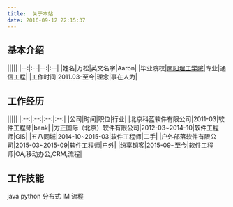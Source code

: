 ```yaml
---
title:  关于本站
date: 2016-09-12 22:15:37
---
```


## 基本介绍

|||||
    |--:|:--|--:|:--|
    |姓名|万松|英文名字|Aaron|
    |毕业院校|[南阳理工学院](http://www.nyist.net)|专业|通信工程|
    |工作时间|2011.03-至今|理念|事在人为|


## 工作经历


|||||
    |:--:|:--:|:--:|:--:|
    |公司|时间|职位|行业|
    |北京科蓝软件有限公司|2011-03|软件工程师|bank|
    |方正国际（北京）软件有限公司|2012-03~2014-10|软件工程师|GIS|
    |五八同城|2014-10~2015-03|软件工程师|二手|
    |户外部落软件有限公司|2015-03~2015-09|软件工程师|户外|
    |纷享销客|2015-09~至今|软件工程师|OA,移动办公,CRM,流程|

## 工作技能

java
python
分布式
IM
流程



